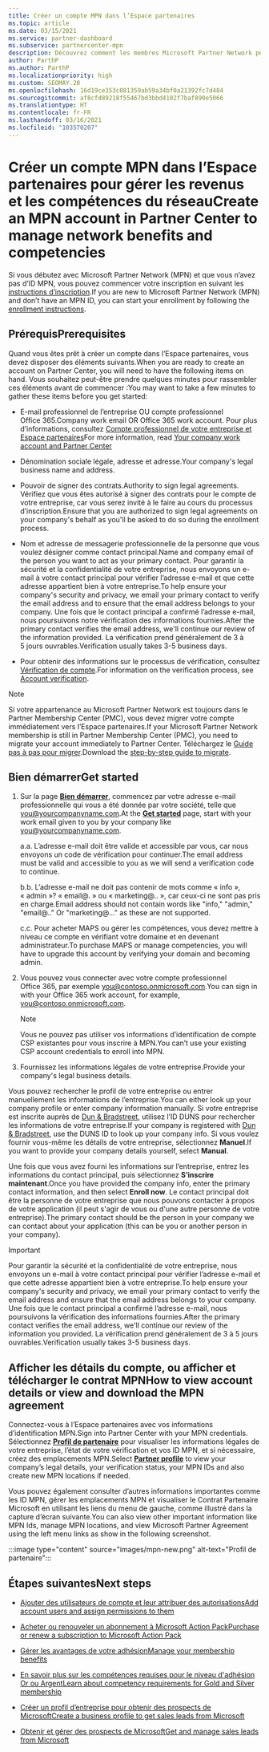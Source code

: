 ```yaml
---
title: Créer un compte MPN dans l’Espace partenaires
ms.topic: article
ms.date: 03/15/2021
ms.service: partner-dashboard
ms.subservice: partnercenter-mpn
description: Découvrez comment les membres Microsoft Partner Network peuvent créer un compte Espace partenaires pour gérer leurs revenus et leurs compétences du réseau.
author: ParthP
ms.author: ParthP
ms.localizationpriority: high
ms.custom: SEOMAY.20
ms.openlocfilehash: 16d19ce353c081359ab59a34bf0a21392fc7d484
ms.sourcegitcommit: af8cfd89218f55467bd3bbd4102f7baf890e5066
ms.translationtype: HT
ms.contentlocale: fr-FR
ms.lasthandoff: 03/16/2021
ms.locfileid: "103570207"
---
```

# <a name="create-an-mpn-account-in-partner-center-to-manage-network-benefits-and-competencies"></a><span data-ttu-id="6883a-103">Créer un compte MPN dans l’Espace partenaires pour gérer les revenus et les compétences du réseau</span><span class="sxs-lookup"><span data-stu-id="6883a-103">Create an MPN account in Partner Center to manage network benefits and competencies</span></span>


<span data-ttu-id="6883a-104">Si vous débutez avec Microsoft Partner Network (MPN) et que vous n’avez pas d’ID MPN, vous pouvez commencer votre inscription en suivant les [instructions d’inscription](https://partner.microsoft.com/dashboard/account/v3/enrollment/introduction/partnership).</span><span class="sxs-lookup"><span data-stu-id="6883a-104">If you are new to Microsoft Partner Network (MPN) and don’t have an MPN ID, you can start your enrollment by following the [enrollment instructions](https://partner.microsoft.com/dashboard/account/v3/enrollment/introduction/partnership).</span></span>

## <a name="prerequisites"></a><span data-ttu-id="6883a-105">Prérequis</span><span class="sxs-lookup"><span data-stu-id="6883a-105">Prerequisites</span></span> 

<span data-ttu-id="6883a-106">Quand vous êtes prêt à créer un compte dans l’Espace partenaires, vous devez disposer des éléments suivants.</span><span class="sxs-lookup"><span data-stu-id="6883a-106">When you are ready to create an account on Partner Center, you will need to have the following items on hand.</span></span>  <span data-ttu-id="6883a-107">Vous souhaitez peut-être prendre quelques minutes pour rassembler ces éléments avant de commencer :</span><span class="sxs-lookup"><span data-stu-id="6883a-107">You may want to take a few minutes to gather these items before you get started:</span></span>

- <span data-ttu-id="6883a-108">E-mail professionnel de l’entreprise OU compte professionnel Office 365.</span><span class="sxs-lookup"><span data-stu-id="6883a-108">Company work email OR Office 365 work account.</span></span> <span data-ttu-id="6883a-109">Pour plus d’informations, consultez [Compte professionnel de votre entreprise et Espace partenaires](azure-active-directory-tenants-and-partner-center.md)</span><span class="sxs-lookup"><span data-stu-id="6883a-109">For more information, read [Your company work account and Partner Center](azure-active-directory-tenants-and-partner-center.md)</span></span> 
 
- <span data-ttu-id="6883a-110">Dénomination sociale légale, adresse et adresse.</span><span class="sxs-lookup"><span data-stu-id="6883a-110">Your company's legal business name and address.</span></span>

- <span data-ttu-id="6883a-111">Pouvoir de signer des contrats.</span><span class="sxs-lookup"><span data-stu-id="6883a-111">Authority to sign legal agreements.</span></span> <span data-ttu-id="6883a-112">Vérifiez que vous êtes autorisé à signer des contrats pour le compte de votre entreprise, car vous serez invité à le faire au cours du processus d’inscription.</span><span class="sxs-lookup"><span data-stu-id="6883a-112">Ensure that you are authorized to sign legal agreements on your company's behalf as you'll be asked to do so during the enrollment process.</span></span>

- <span data-ttu-id="6883a-113">Nom et adresse de messagerie professionnelle de la personne que vous voulez désigner comme contact principal.</span><span class="sxs-lookup"><span data-stu-id="6883a-113">Name and company email of the person you want to act as your primary contact.</span></span> <span data-ttu-id="6883a-114">Pour garantir la sécurité et la confidentialité de votre entreprise, nous envoyons un e-mail à votre contact principal pour vérifier l’adresse e-mail et que cette adresse appartient bien à votre entreprise.</span><span class="sxs-lookup"><span data-stu-id="6883a-114">To help ensure your company's security and privacy, we email your primary contact to verify the email address and to ensure that the email address belongs to your company.</span></span> <span data-ttu-id="6883a-115">Une fois que le contact principal a confirmé l’adresse e-mail, nous poursuivons notre vérification des informations fournies.</span><span class="sxs-lookup"><span data-stu-id="6883a-115">After the primary contact verifies the email address, we'll continue our review of the information provided.</span></span> <span data-ttu-id="6883a-116">La vérification prend généralement de 3 à 5 jours ouvrables.</span><span class="sxs-lookup"><span data-stu-id="6883a-116">Verification usually takes 3-5 business days.</span></span> 

- <span data-ttu-id="6883a-117">Pour obtenir des informations sur le processus de vérification, consultez [Vérification de compte](verification-responses.md).</span><span class="sxs-lookup"><span data-stu-id="6883a-117">For information on the verification process, see [Account verification](verification-responses.md).</span></span>

>[!NOTE]
><span data-ttu-id="6883a-118">Si votre appartenance au Microsoft Partner Network est toujours dans le Partner Membership Center (PMC), vous devez migrer votre compte immédiatement vers l’Espace partenaires.</span><span class="sxs-lookup"><span data-stu-id="6883a-118">If your Microsoft Partner Network membership is still in Partner Membership Center (PMC), you need to migrate your account immediately to Partner Center.</span></span> <span data-ttu-id="6883a-119">Téléchargez le [Guide pas à pas pour migrer](https://assetsprod.microsoft.com/mpn/migrate-pmc-pc-mpa-guide.pptx).</span><span class="sxs-lookup"><span data-stu-id="6883a-119">Download the [step-by-step guide to migrate](https://assetsprod.microsoft.com/mpn/migrate-pmc-pc-mpa-guide.pptx).</span></span>

## <a name="get-started"></a><span data-ttu-id="6883a-120">Bien démarrer</span><span class="sxs-lookup"><span data-stu-id="6883a-120">Get started</span></span>

1. <span data-ttu-id="6883a-121">Sur la page [**Bien démarrer**](https://partner.microsoft.com/dashboard/account/v3/enrollment/introduction/partnership), commencez par votre adresse e-mail professionnelle qui vous a été donnée par votre société, telle que you@yourcompanyname.com.</span><span class="sxs-lookup"><span data-stu-id="6883a-121">At the [**Get started**](https://partner.microsoft.com/dashboard/account/v3/enrollment/introduction/partnership) page, start with your work email given to you by your company like you@yourcompanyname.com.</span></span>

 
    <span data-ttu-id="6883a-122">a.</span><span class="sxs-lookup"><span data-stu-id="6883a-122">a.</span></span>  <span data-ttu-id="6883a-123">L’adresse e-mail doit être valide et accessible par vous, car nous envoyons un code de vérification pour continuer.</span><span class="sxs-lookup"><span data-stu-id="6883a-123">The email address must be valid and accessible to you as we will send a verification code to continue.</span></span>

    <span data-ttu-id="6883a-124">b.</span><span class="sxs-lookup"><span data-stu-id="6883a-124">b.</span></span>  <span data-ttu-id="6883a-125">L’adresse e-mail ne doit pas contenir de mots comme « info », « admin »? « email@. » ou « marketing@.. », car ceux-ci ne sont pas pris en charge.</span><span class="sxs-lookup"><span data-stu-id="6883a-125">Email address should not contain words like "info," "admin," "email@.." Or "marketing@..." as these are not supported.</span></span>

    <span data-ttu-id="6883a-126">c.</span><span class="sxs-lookup"><span data-stu-id="6883a-126">c.</span></span>  <span data-ttu-id="6883a-127">Pour acheter MAPS ou gérer les compétences, vous devez mettre à niveau ce compte en vérifiant votre domaine et en devenant administrateur.</span><span class="sxs-lookup"><span data-stu-id="6883a-127">To purchase MAPS or manage competencies, you will have to upgrade this account by verifying your domain and becoming admin.</span></span> 

2. <span data-ttu-id="6883a-128">Vous pouvez vous connecter avec votre compte professionnel Office 365, par exemple you@contoso.onmicrosoft.com.</span><span class="sxs-lookup"><span data-stu-id="6883a-128">You can sign in with your Office 365 work account, for example, you@contoso.onmicrosoft.com.</span></span>

   >[!NOTE]
   > <span data-ttu-id="6883a-129">Vous ne pouvez pas utiliser vos informations d’identification de compte CSP existantes pour vous inscrire à MPN.</span><span class="sxs-lookup"><span data-stu-id="6883a-129">You can’t use your existing CSP account credentials to enroll into MPN.</span></span>

3. <span data-ttu-id="6883a-130">Fournissez les informations légales de votre entreprise.</span><span class="sxs-lookup"><span data-stu-id="6883a-130">Provide your company's legal business details.</span></span>

<span data-ttu-id="6883a-131">Vous pouvez rechercher le profil de votre entreprise ou entrer manuellement les informations de l’entreprise.</span><span class="sxs-lookup"><span data-stu-id="6883a-131">You can either look up your company profile or enter company information manually.</span></span> <span data-ttu-id="6883a-132">Si votre entreprise est inscrite auprès de [Dun & Bradstreet](https://partner.microsoft.com/marketing/usisvshowcase/dunandbrad), utilisez l’ID DUNS pour rechercher les informations de votre entreprise.</span><span class="sxs-lookup"><span data-stu-id="6883a-132">If your company is registered with [Dun & Bradstreet](https://partner.microsoft.com/marketing/usisvshowcase/dunandbrad), use the DUNS ID to look up your company info.</span></span> <span data-ttu-id="6883a-133">Si vous voulez fournir vous-même les détails de votre entreprise, sélectionnez **Manuel**.</span><span class="sxs-lookup"><span data-stu-id="6883a-133">If you want to provide your company details yourself, select **Manual**.</span></span>

<span data-ttu-id="6883a-134">Une fois que vous avez fourni les informations sur l’entreprise, entrez les informations du contact principal, puis sélectionnez **S’inscrire maintenant**.</span><span class="sxs-lookup"><span data-stu-id="6883a-134">Once you have provided the company info, enter the primary contact information, and then select **Enroll now**.</span></span>
<span data-ttu-id="6883a-135">Le contact principal doit être la personne de votre entreprise que nous pouvons contacter à propos de votre application (il peut s'agir de vous ou d'une autre personne de votre entreprise).</span><span class="sxs-lookup"><span data-stu-id="6883a-135">The primary contact should be the person in your company we can contact about your application (this can be you or another person in your company).</span></span>

>[!IMPORTANT]
><span data-ttu-id="6883a-136">Pour garantir la sécurité et la confidentialité de votre entreprise, nous envoyons un e-mail à votre contact principal pour vérifier l’adresse e-mail et que cette adresse appartient bien à votre entreprise.</span><span class="sxs-lookup"><span data-stu-id="6883a-136">To help ensure your company's security and privacy, we email your primary contact to verify the email address and ensure that the email address belongs to your company.</span></span> <span data-ttu-id="6883a-137">Une fois que le contact principal a confirmé l’adresse e-mail, nous poursuivons la vérification des informations fournies.</span><span class="sxs-lookup"><span data-stu-id="6883a-137">After the primary contact verifies the email address, we'll continue our review of the information you provided.</span></span> <span data-ttu-id="6883a-138">La vérification prend généralement de 3 à 5 jours ouvrables.</span><span class="sxs-lookup"><span data-stu-id="6883a-138">Verification usually takes 3-5 business days.</span></span> 

## <a name="how-to-view-account-details-or-view-and-download-the-mpn-agreement"></a><span data-ttu-id="6883a-139">Afficher les détails du compte, ou afficher et télécharger le contrat MPN</span><span class="sxs-lookup"><span data-stu-id="6883a-139">How to view account details or view and download the MPN agreement</span></span>

<span data-ttu-id="6883a-140">Connectez-vous à l’Espace partenaires avec vos informations d’identification MPN.</span><span class="sxs-lookup"><span data-stu-id="6883a-140">Sign into Partner Center with your MPN credentials.</span></span> <span data-ttu-id="6883a-141">Sélectionnez [**Profil de partenaire**](https://partner.microsoft.com/pcv/accountsettings/connectedpartnerprofile) pour visualiser les informations légales de votre entreprise, l’état de votre vérification et vos ID MPN, et si nécessaire, créez des emplacements MPN.</span><span class="sxs-lookup"><span data-stu-id="6883a-141">Select [**Partner profile**](https://partner.microsoft.com/pcv/accountsettings/connectedpartnerprofile) to view your company’s legal details, your verification status, your MPN IDs and also create new MPN locations if needed.</span></span> 

<span data-ttu-id="6883a-142">Vous pouvez également consulter d’autres informations importantes comme les ID MPN, gérer les emplacements MPN et visualiser le Contrat Partenaire Microsoft en utilisant les liens du menu de gauche, comme illustré dans la capture d’écran suivante.</span><span class="sxs-lookup"><span data-stu-id="6883a-142">You can also view other important information like MPN Ids, manage MPN locations, and view Microsoft Partner Agreement using the left menu links as show in the following screenshot.</span></span>

:::image type="content" source="images/mpn-new.png" alt-text="Profil de partenaire":::


## <a name="next-steps"></a><span data-ttu-id="6883a-144">Étapes suivantes</span><span class="sxs-lookup"><span data-stu-id="6883a-144">Next steps</span></span>

-   [<span data-ttu-id="6883a-145">Ajouter des utilisateurs de compte et leur attribuer des autorisations</span><span class="sxs-lookup"><span data-stu-id="6883a-145">Add account users and assign permissions to them</span></span>](create-user-accounts-and-set-permissions.md)

-   [<span data-ttu-id="6883a-146">Acheter ou renouveler un abonnement à Microsoft Action Pack</span><span class="sxs-lookup"><span data-stu-id="6883a-146">Purchase or renew a subscription to Microsoft Action Pack</span></span>](mpn-get-action-pack.md)

-   [<span data-ttu-id="6883a-147">Gérer les avantages de votre adhésion</span><span class="sxs-lookup"><span data-stu-id="6883a-147">Manage your membership benefits</span></span>](manage-your-partner-network-benefits.md)

-   [<span data-ttu-id="6883a-148">En savoir plus sur les compétences requises pour le niveau d'adhésion Or ou Argent</span><span class="sxs-lookup"><span data-stu-id="6883a-148">Learn about competency requirements for Gold and Silver membership</span></span>](https://partner.microsoft.com/membership/competencies)

-   [<span data-ttu-id="6883a-149">Créer un profil d’entreprise pour obtenir des prospects de Microsoft</span><span class="sxs-lookup"><span data-stu-id="6883a-149">Create a business profile to get sales leads from Microsoft</span></span>](create-a-marketing-profile.md)

-   [<span data-ttu-id="6883a-150">Obtenir et gérer des prospects de Microsoft</span><span class="sxs-lookup"><span data-stu-id="6883a-150">Get and manage sales leads from Microsoft</span></span>](manage-leads.md)
